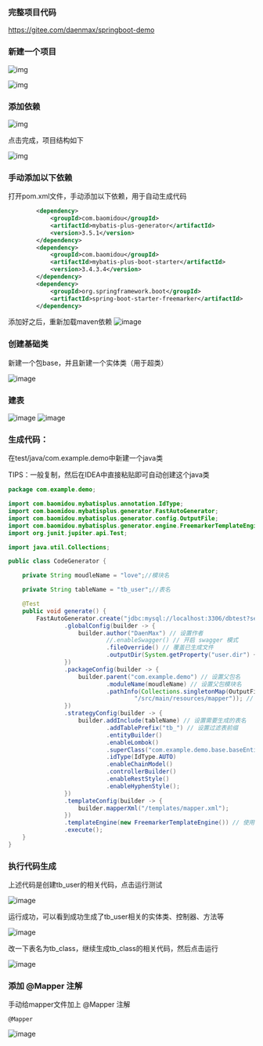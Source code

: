 ### 完整项目代码

https://gitee.com/daenmax/springboot-demo

### 新建一个项目

![img](https://img2020.cnblogs.com/blog/2461447/202201/2461447-20220104102517188-80366302.png)

 ![img](https://img2020.cnblogs.com/blog/2461447/202201/2461447-20220104102545905-1522948930.png)

### 添加依赖

![img](https://img2020.cnblogs.com/blog/2461447/202201/2461447-20220104103128019-2041621400.png)

点击完成，项目结构如下

![img](https://img2020.cnblogs.com/blog/2461447/202201/2461447-20220104102909376-1237017485.png)

### 手动添加以下依赖
打开pom.xml文件，手动添加以下依赖，用于自动生成代码

```xml
		<dependency>
            <groupId>com.baomidou</groupId>
            <artifactId>mybatis-plus-generator</artifactId>
            <version>3.5.1</version>
        </dependency>
        <dependency>
            <groupId>com.baomidou</groupId>
            <artifactId>mybatis-plus-boot-starter</artifactId>
            <version>3.4.3.4</version>
        </dependency>
        <dependency>
            <groupId>org.springframework.boot</groupId>
            <artifactId>spring-boot-starter-freemarker</artifactId>
        </dependency>
```

添加好之后，重新加载maven依赖 ![image](https://img2020.cnblogs.com/blog/2461447/202201/2461447-20220104103620537-1560731198.png)
### 创建基础类
新建一个包base，并且新建一个实体类（用于超类）

![image](https://img2020.cnblogs.com/blog/2461447/202201/2461447-20220104111919846-842731406.png)

### 建表

![image](https://img2020.cnblogs.com/blog/2461447/202201/2461447-20220104104955731-1387274990.png)
![image](https://img2020.cnblogs.com/blog/2461447/202201/2461447-20220104105007446-98412691.png)

### 生成代码：

在test/java/com.example.demo中新建一个java类

TIPS：一般复制，然后在IDEA中直接粘贴即可自动创建这个java类

```java
package com.example.demo;

import com.baomidou.mybatisplus.annotation.IdType;
import com.baomidou.mybatisplus.generator.FastAutoGenerator;
import com.baomidou.mybatisplus.generator.config.OutputFile;
import com.baomidou.mybatisplus.generator.engine.FreemarkerTemplateEngine;
import org.junit.jupiter.api.Test;

import java.util.Collections;

public class CodeGenerator {

    private String moudleName = "love";//模块名

    private String tableName = "tb_user";//表名

    @Test
    public void generate() {
        FastAutoGenerator.create("jdbc:mysql://localhost:3306/dbtest?serverTimezone=Asia/Shanghai", "dbtest", "dbtest")
                .globalConfig(builder -> {
                    builder.author("DaenMax") // 设置作者
                            //.enableSwagger() // 开启 swagger 模式
                            .fileOverride() // 覆盖已生成文件
                            .outputDir(System.getProperty("user.dir") + "/src/main/java"); // 指定输出目录
                })
                .packageConfig(builder -> {
                    builder.parent("com.example.demo") // 设置父包名
                            .moduleName(moudleName) // 设置父包模块名
                            .pathInfo(Collections.singletonMap(OutputFile.mapperXml, System.getProperty("user.dir") +
                                    "/src/main/resources/mapper")); // 设置mapperXml生成路径
                })
                .strategyConfig(builder -> {
                    builder.addInclude(tableName) // 设置需要生成的表名
                            .addTablePrefix("tb_") // 设置过滤表前缀
                            .entityBuilder()
                            .enableLombok()
                            .superClass("com.example.demo.base.baseEntity")
                            .idType(IdType.AUTO)
                            .enableChainModel()
                            .controllerBuilder()
                            .enableRestStyle()
                            .enableHyphenStyle();
                })
                .templateConfig(builder -> {
                    builder.mapperXml("/templates/mapper.xml");
                })
                .templateEngine(new FreemarkerTemplateEngine()) // 使用Freemarker引擎模板，默认的是Velocity引擎模板
                .execute();
    }
}

```
### 执行代码生成
上述代码是创建tb_user的相关代码，点击运行测试

![image](https://img2020.cnblogs.com/blog/2461447/202201/2461447-20220104112054728-1455193430.png)

运行成功，可以看到成功生成了tb_user相关的实体类、控制器、方法等

![image](https://img2020.cnblogs.com/blog/2461447/202201/2461447-20220104112138930-103792445.png)

改一下表名为tb_class，继续生成tb_class的相关代码，然后点击运行

![image](https://img2020.cnblogs.com/blog/2461447/202201/2461447-20220104112302469-669803467.png)

### 添加 @Mapper 注解
手动给mapper文件加上 @Mapper 注解

```
@Mapper
```

![image](https://img2020.cnblogs.com/blog/2461447/202201/2461447-20220104113022642-1631735071.png)